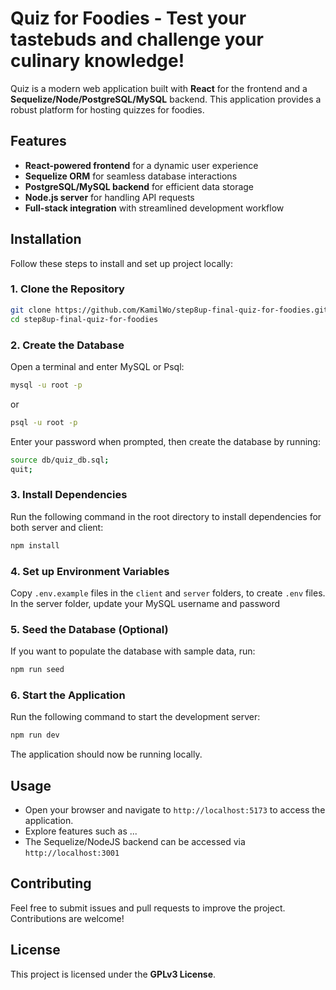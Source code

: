 # Quiz for Foodies - Test your tastebuds and challenge your culinary knowledge!

Quiz is a modern web application built with **React** for the frontend and a **Sequelize/Node/PostgreSQL/MySQL**
backend. This application provides a robust platform for hosting quizzes for foodies.

## Features

- **React-powered frontend** for a dynamic user experience
- **Sequelize ORM** for seamless database interactions
- **PostgreSQL/MySQL backend** for efficient data storage
- **Node.js server** for handling API requests
- **Full-stack integration** with streamlined development workflow

## Installation

Follow these steps to install and set up project locally:

### 1. Clone the Repository

```sh
git clone https://github.com/KamilWo/step8up-final-quiz-for-foodies.git
cd step8up-final-quiz-for-foodies
```

### 2. Create the Database

Open a terminal and enter MySQL or Psql:

```sh
mysql -u root -p
```
or
```sh
psql -u root -p
```

Enter your password when prompted, then create the database by running:

```sh
source db/quiz_db.sql;
quit;
```

### 3. Install Dependencies

Run the following command in the root directory to install dependencies for both server and client:

```sh
npm install
```

### 4. Set up Environment Variables

Copy `.env.example` files in the `client` and `server` folders, to create `.env` files. In the server folder, update
your MySQL username and password

### 5. Seed the Database (Optional)

If you want to populate the database with sample data, run:

```sh
npm run seed
```

### 6. Start the Application

Run the following command to start the development server:

```sh
npm run dev
```

The application should now be running locally.

## Usage

- Open your browser and navigate to `http://localhost:5173` to access the application.
- Explore features such as ...
- The Sequelize/NodeJS backend can be accessed via `http://localhost:3001`

## Contributing

Feel free to submit issues and pull requests to improve the project. Contributions are welcome!

## License

This project is licensed under the **GPLv3 License**.
